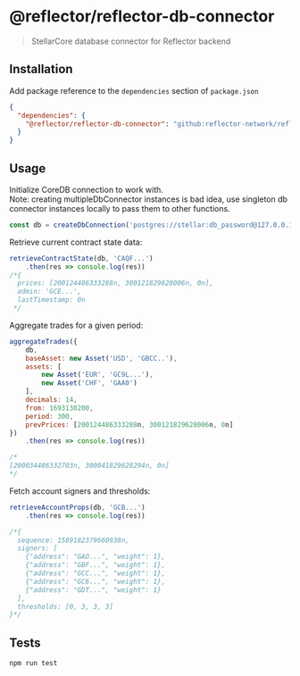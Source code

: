 # @reflector/reflector-db-connector

> StellarCore database connector for Reflector backend

## Installation

Add package reference to the `dependencies` section of `package.json`

```json
{
  "dependencies": {
    "@reflector/reflector-db-connector": "github:reflector-network/reflector-db-connector#v1.0.0"
  }
}
```

## Usage

Initialize CoreDB connection to work with.  
Note: creating multipleDbConnector instances is bad idea, use singleton db connector instances locally to pass them to
other functions.

```js
const db = createDbConnection('postgres://stellar:db_password@127.0.0.1:54321/futurenet')
```

Retrieve current contract state data:

```js
retrieveContractState(db, 'CAQF...')
    .then(res => console.log(res))
/*{
  prices: [200124486333288n, 300121829628006n, 0n],
  admin: 'GCE...',
  lastTimestamp: 0n
 */
```

Aggregate trades for a given period:

```js
aggregateTrades({
    db,
    baseAsset: new Asset('USD', 'GBCC..'),
    assets: [
        new Asset('EUR', 'GC9L...'),
        new Asset('CHF', 'GAA0')
    ],
    decimals: 14,
    from: 1693138200,
    period: 300,
    prevPrices: [200124486333288n, 300121829628006n, 0n]
})
    .then(res => console.log(res))

/*
[200034486332703n, 300041829628294n, 0n]
*/
```

Fetch account signers and thresholds:

```js
retrieveAccountProps(db, 'GCB...')
    .then(res => console.log(res))

/*{
  sequence: 1589182379660938n,
  signers: [
    {"address": "GAO...", "weight": 1},
    {"address": "GBF...", "weight": 1},
    {"address": "GCC...", "weight": 1},
    {"address": "GC6...", "weight": 1},
    {"address": "GDT...", "weight": 1}
  ],      
  thresholds: [0, 3, 3, 3]
}*/
```

## Tests

```
npm run test
```